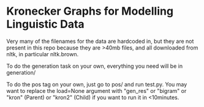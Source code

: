 Kronecker Graphs for Modelling Linguistic Data
=====

Very many of the filenames for the data are hardcoded in, but they are not present in this repo because they are >40mb files, and all downloaded from nltk, in particular nltk.brown.

To do the generation task on your own, everything you need will be in generation/

To do the pos tag on your own, just go to pos/ and run test.py. You may want to replace the load=None argument with "gen_res" or "bigram" or "kron" (Parent) or "kron2" (Child) if you want to run it in <10minutes.
